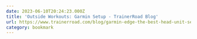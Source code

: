 ```yaml
---
date: 2023-06-10T20:24:23.000Z
title: 'Outside Workouts: Garmin Setup - TrainerRoad Blog'
url: https://www.trainerroad.com/blog/garmin-edge-the-best-head-unit-setup/
category: bookmark
---
```

